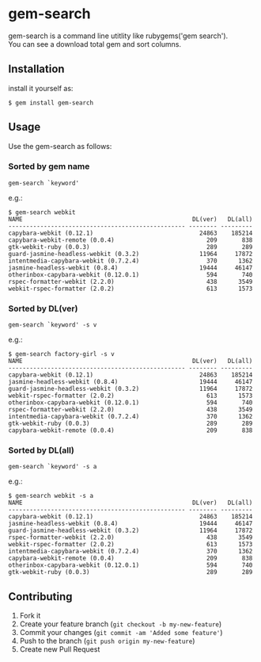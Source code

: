 # gem-search

gem-search is a command line utitlity like rubygems('gem search').  
You can see a download total gem and sort columns.


## Installation

install it yourself as:

    $ gem install gem-search

## Usage

Use the gem-search as follows:

### Sorted by gem name
	gem-search `keyword'

e.g.:

```
$ gem-search webkit
NAME                                                DL(ver)   DL(all)
-------------------------------------------------- -------- ---------
capybara-webkit (0.12.1)                              24863    185214
capybara-webkit-remote (0.0.4)                          209       838
gtk-webkit-ruby (0.0.3)                                 289       289
guard-jasmine-headless-webkit (0.3.2)                 11964     17872
intentmedia-capybara-webkit (0.7.2.4)                   370      1362
jasmine-headless-webkit (0.8.4)                       19444     46147
otherinbox-capybara-webkit (0.12.0.1)                   594       740
rspec-formatter-webkit (2.2.0)                          438      3549
webkit-rspec-formatter (2.0.2)                          613      1573
```

### Sorted by DL(ver)
	gem-search `keyword' -s v

e.g.:

```
$ gem-search factory-girl -s v
NAME                                                DL(ver)   DL(all)
-------------------------------------------------- -------- ---------
capybara-webkit (0.12.1)                              24863    185214
jasmine-headless-webkit (0.8.4)                       19444     46147
guard-jasmine-headless-webkit (0.3.2)                 11964     17872
webkit-rspec-formatter (2.0.2)                          613      1573
otherinbox-capybara-webkit (0.12.0.1)                   594       740
rspec-formatter-webkit (2.2.0)                          438      3549
intentmedia-capybara-webkit (0.7.2.4)                   370      1362
gtk-webkit-ruby (0.0.3)                                 289       289
capybara-webkit-remote (0.0.4)                          209       838
```

### Sorted by DL(all)

	gem-search `keyword' -s a

e.g.:

```
$ gem-search webkit -s a
NAME                                                DL(ver)   DL(all)
-------------------------------------------------- -------- ---------
capybara-webkit (0.12.1)                              24863    185214
jasmine-headless-webkit (0.8.4)                       19444     46147
guard-jasmine-headless-webkit (0.3.2)                 11964     17872
rspec-formatter-webkit (2.2.0)                          438      3549
webkit-rspec-formatter (2.0.2)                          613      1573
intentmedia-capybara-webkit (0.7.2.4)                   370      1362
capybara-webkit-remote (0.0.4)                          209       838
otherinbox-capybara-webkit (0.12.0.1)                   594       740
gtk-webkit-ruby (0.0.3)                                 289       289
```

## Contributing

1. Fork it
2. Create your feature branch (`git checkout -b my-new-feature`)
3. Commit your changes (`git commit -am 'Added some feature'`)
4. Push to the branch (`git push origin my-new-feature`)
5. Create new Pull Request
